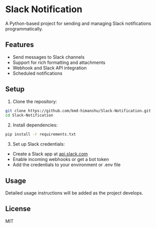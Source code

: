 # Slack Notification

A Python-based project for sending and managing Slack notifications programmatically.

## Features
- Send messages to Slack channels
- Support for rich formatting and attachments
- Webhook and Slack API integration
- Scheduled notifications

## Setup
1. Clone the repository:
```bash
git clone https://github.com/kmd-himanshu/Slack-Notification.git
cd Slack-Notification
```

2. Install dependencies:
```bash
pip install -r requirements.txt
```

3. Set up Slack credentials:
- Create a Slack app at [api.slack.com](https://api.slack.com/apps)
- Enable incoming webhooks or get a bot token
- Add the credentials to your environment or .env file

## Usage
Detailed usage instructions will be added as the project develops.

## License
MIT